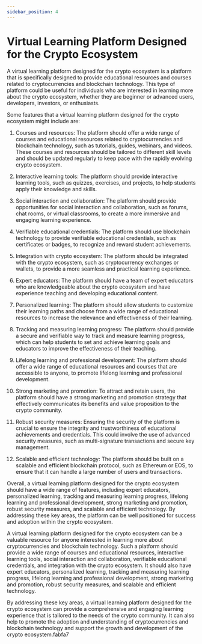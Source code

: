 ```yaml
---
sidebar_position: 4
---
```


# Virtual Learning Platform Designed for the Crypto Ecosystem

A virtual learning platform designed for the crypto ecosystem is a platform that is specifically designed to provide educational resources and courses related to cryptocurrencies and blockchain technology. This type of platform could be useful for individuals who are interested in learning more about the crypto ecosystem, whether they are beginner or advanced users, developers, investors, or enthusiasts.

Some features that a virtual learning platform designed for the crypto ecosystem might include are:

1. Courses and resources: The platform should offer a wide range of courses and educational resources related to cryptocurrencies and blockchain technology, such as tutorials, guides, webinars, and videos. These courses and resources should be tailored to different skill levels and should be updated regularly to keep pace with the rapidly evolving crypto ecosystem.

2. Interactive learning tools: The platform should provide interactive learning tools, such as quizzes, exercises, and projects, to help students apply their knowledge and skills.

3. Social interaction and collaboration: The platform should provide opportunities for social interaction and collaboration, such as forums, chat rooms, or virtual classrooms, to create a more immersive and engaging learning experience.

4. Verifiable educational credentials: The platform should use blockchain technology to provide verifiable educational credentials, such as certificates or badges, to recognize and reward student achievements.

5. Integration with crypto ecosystem: The platform should be integrated with the crypto ecosystem, such as cryptocurrency exchanges or wallets, to provide a more seamless and practical learning experience.

6. Expert educators: The platform should have a team of expert educators who are knowledgeable about the crypto ecosystem and have experience teaching and developing educational content.

7. Personalized learning: The platform should allow students to customize their learning paths and choose from a wide range of educational resources to increase the relevance and effectiveness of their learning.

8. Tracking and measuring learning progress: The platform should provide a secure and verifiable way to track and measure learning progress, which can help students to set and achieve learning goals and educators to improve the effectiveness of their teaching.

9. Lifelong learning and professional development: The platform should offer a wide range of educational resources and courses that are accessible to anyone, to promote lifelong learning and professional development.

10. Strong marketing and promotion: To attract and retain users, the platform should have a strong marketing and promotion strategy that effectively communicates its benefits and value proposition to the crypto community.

11. Robust security measures: Ensuring the security of the platform is crucial to ensure the integrity and trustworthiness of educational achievements and credentials. This could involve the use of advanced security measures, such as multi-signature transactions and secure key management.

12. Scalable and efficient technology: The platform should be built on a scalable and efficient blockchain protocol, such as Ethereum or EOS, to ensure that it can handle a large number of users and transactions.

Overall, a virtual learning platform designed for the crypto ecosystem should have a wide range of features, including expert educators, personalized learning, tracking and measuring learning progress, lifelong learning and professional development, strong marketing and promotion, robust security measures, and scalable and efficient technology. By addressing these key areas, the platform can be well positioned for success and adoption within the crypto ecosystem.

A virtual learning platform designed for the crypto ecosystem    can be a valuable resource for anyone interested in learning more about cryptocurrencies and blockchain technology. Such a platform should provide a wide range of courses and educational resources, interactive learning tools, social interaction and collaboration, verifiable educational credentials, and integration with the crypto ecosystem. It should also have expert educators, personalized learning, tracking and measuring learning progress, lifelong learning and professional development, strong marketing and promotion, robust security measures, and scalable and efficient technology.

By addressing these key areas, a virtual learning platform designed for the crypto ecosystem can provide a comprehensive and engaging learning experience that is tailored to the needs of the crypto community. It can also help to promote the adoption and understanding of cryptocurrencies and blockchain technology and support the growth and development of the crypto ecosystem.fabfa7
